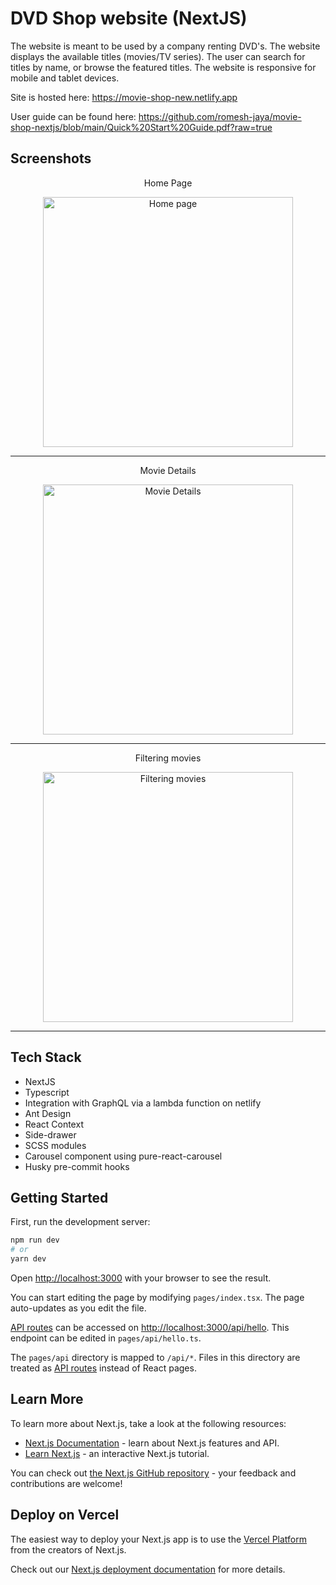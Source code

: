 # DVD Shop website (NextJS)

The website is meant to be used by a company renting DVD's. The website displays the available titles (movies/TV series). The user can search for titles by name, or browse the featured titles. The website is responsive for mobile and tablet devices.

Site is hosted here:
https://movie-shop-new.netlify.app

User guide can be found here:
https://github.com/romesh-jaya/movie-shop-nextjs/blob/main/Quick%20Start%20Guide.pdf?raw=true

## Screenshots

<p align="center">
Home Page
</p>

<div align="center">
  <img src="https://user-images.githubusercontent.com/56665179/153548095-05880048-26d9-4809-8eef-b90cdf683838.png" height="400" alt="Home page" style="object-fit: contain;" >
</div>

---

<p align="center">
Movie Details
</p>

<div align="center">
  <img src="https://user-images.githubusercontent.com/56665179/153548107-45d41ed9-6e0b-4dc9-84a0-e7dd5d228713.png" height="400" alt="Movie Details" style="object-fit: contain;" >
</div>

---

<p align="center">
Filtering movies
</p>

<div align="center">
  <img src="https://user-images.githubusercontent.com/56665179/153547906-25fb9cff-39da-48d0-b771-a11da023faed.png" height="400" alt="Filtering movies" style="object-fit: contain;" >
</div>

---

## Tech Stack

- NextJS
- Typescript
- Integration with GraphQL via a lambda function on netlify
- Ant Design
- React Context
- Side-drawer
- SCSS modules
- Carousel component using pure-react-carousel
- Husky pre-commit hooks

## Getting Started

First, run the development server:

```bash
npm run dev
# or
yarn dev
```

Open [http://localhost:3000](http://localhost:3000) with your browser to see the result.

You can start editing the page by modifying `pages/index.tsx`. The page auto-updates as you edit the file.

[API routes](https://nextjs.org/docs/api-routes/introduction) can be accessed on [http://localhost:3000/api/hello](http://localhost:3000/api/hello). This endpoint can be edited in `pages/api/hello.ts`.

The `pages/api` directory is mapped to `/api/*`. Files in this directory are treated as [API routes](https://nextjs.org/docs/api-routes/introduction) instead of React pages.

## Learn More

To learn more about Next.js, take a look at the following resources:

- [Next.js Documentation](https://nextjs.org/docs) - learn about Next.js features and API.
- [Learn Next.js](https://nextjs.org/learn) - an interactive Next.js tutorial.

You can check out [the Next.js GitHub repository](https://github.com/vercel/next.js/) - your feedback and contributions are welcome!

## Deploy on Vercel

The easiest way to deploy your Next.js app is to use the [Vercel Platform](https://vercel.com/new?utm_medium=default-template&filter=next.js&utm_source=create-next-app&utm_campaign=create-next-app-readme) from the creators of Next.js.

Check out our [Next.js deployment documentation](https://nextjs.org/docs/deployment) for more details.
